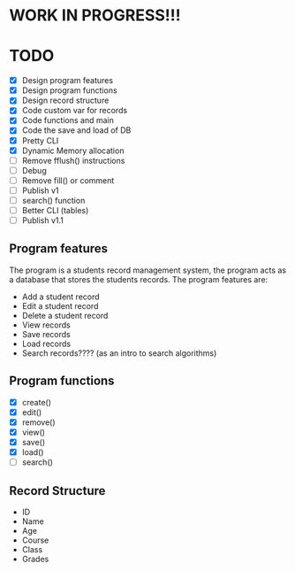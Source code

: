 # WORK IN PROGRESS!!!

# TODO

- [X] Design program features
- [X] Design program functions
- [X] Design record structure
- [X] Code custom var for records
- [X] Code functions and main
- [X] Code the save and load of DB
- [X] Pretty CLI
- [X] Dynamic Memory allocation
- [ ] Remove fflush() instructions
- [ ] Debug
- [ ] Remove fill() or comment
- [ ] Publish v1
- [ ] search() function
- [ ] Better CLI (tables)
- [ ] Publish v1.1

## Program features

The program is a students record management system, the program acts as a database
that stores the students records. The program features are:
- Add a student record
- Edit a student record
- Delete a student record
- View records
- Save records
- Load records
- Search records???? (as an intro to search algorithms)

## Program functions
- [x] create()
- [x] edit()
- [x] remove()
- [x] view()
- [x] save()
- [x] load()
- [ ] search()

## Record Structure
- ID
- Name
- Age
- Course
- Class
- Grades